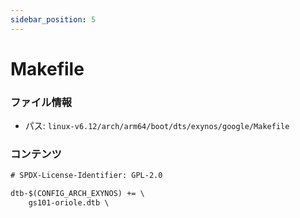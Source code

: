 ```yaml
---
sidebar_position: 5
---
```

# Makefile

### ファイル情報

- パス: `linux-v6.12/arch/arm64/boot/dts/exynos/google/Makefile`

### コンテンツ

```txt
# SPDX-License-Identifier: GPL-2.0

dtb-$(CONFIG_ARCH_EXYNOS) += \
	gs101-oriole.dtb \

```
